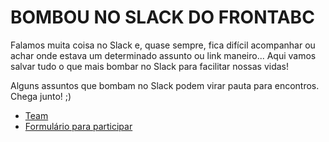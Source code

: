 BOMBOU NO SLACK DO FRONTABC
===========================

Falamos muita coisa no Slack e, quase sempre, fica difícil acompanhar ou achar onde estava um determinado assunto ou link maneiro... Aqui vamos salvar tudo o que mais bombar no Slack para facilitar nossas vidas!

Alguns assuntos que bombam no Slack podem virar pauta para encontros. Chega junto! ;)

- [Team](http://frontabc.slack.com)
- [Formulário para participar](https://docs.google.com/spreadsheets/d/1bGl_w1SXOHpEekDhtY8Bdbh_YcMUzCfXNChUmRoHdWc/edit?usp=sharing)